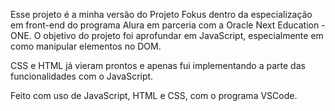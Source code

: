 Esse projeto é a minha versão do Projeto Fokus dentro da especialização em front-end do programa Alura em parceria com a Oracle Next Education - ONE. O objetivo do projeto foi aprofundar em JavaScript, especialmente em como manipular elementos no DOM.

CSS e HTML já vieram prontos e apenas fui implementando a parte das funcionalidades com o JavaScript.

Feito com uso de JavaScript, HTML e CSS, com o programa VSCode.